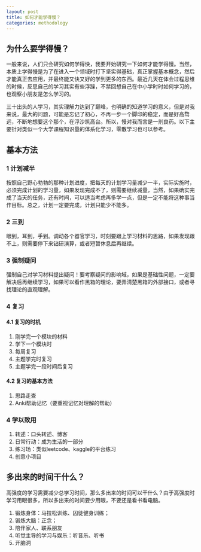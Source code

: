 ```yaml
---
layout: post
title: 如何才能学得慢？
categories: methodology
---
```


## 为什么要学得慢？

一般来说，人们只会研究如何学得快，我要开始研究一下如何才能学得慢。当然，本质上学得慢是为了在进入一个领域时打下坚实得基础，真正掌握基本概念，然后才能真正去应用，并最终能又快又好的学到更多的东西。最近几天在体会过程思维的时候，反思自己的学习其实有些浮躁，不禁回想自己在中小学时时如何学习的，也观察小朋友是怎么学习的。

三十出头的人学习，其实理解力达到了巅峰，也明确的知道学习的意义，但是对我来说，最大的问题，可能是忘记了初心，不再一步一个脚印的稳定，而是好高骛远，不断地想要这个那个，在浮沙筑高台。所以，慢对我而言是一剂良药。以下主要针对类似一个大学课程知识量的体系化学习，零散学习也可以参考。

## 基本方法

### 1 计划减半

按照自己野心勃勃的那种计划进度，把每天的计划学习量减少一半，实际实施时，必须完成计划的学习量，如果发现完成不了，则需要继续减量，当然，如果确实完成了当天的任务，还有时间，可以适当考虑再多学一点，但是一定不能将这种事当作目标。总之，计划一定要完成，计划只能少不能多。

### 2 三到

眼到，耳到，手到。调动各个器官学习，时刻要跟上学习材料的思路，如果发现跟不上，则需要停下来钻研演算，或者短暂休息后再继续。

### 3 强制疑问

强制自己对学习材料提出疑问！要考察疑问的影响域，如果是基础性问题，一定要解决后再继续学习，如果可以看作黑箱的理论，要弄清楚黑箱的外部接口，或者寻找理论的直观理解。

### 4 复习

#### 4.1 复习的时机

1. 刚学完一个模块的材料
2. 学下一个模块时
3. 每周复习
4. 主题学完时复习
5. 主题学完一段时间后复习

#### 4.2 复习的基本方法

1. 思路走查
2. Anki帮助记忆（要重视记忆对理解的帮助）

### 4 学以致用

1. 转述：口头转述、博客
2. 日常行动：成为生活的一部分
3. 练习场：类似leetcode、kaggle的平台练习
4. 创意小项目

## 多出来的时间干什么？

高强度的学习需要减少总学习时间，那么多出来的时间可以干什么？由于高强度时学习用眼很多，所以多出来的时间要少用眼，不要还是看书看电脑。

1. 锻炼身体：马拉松训练、囚徒健身训练；
2. 锻炼大脑：正念；
3. 陪伴家人、联系朋友
4. 听觉主导的学习与娱乐：听音乐、听书
5. 开脑洞